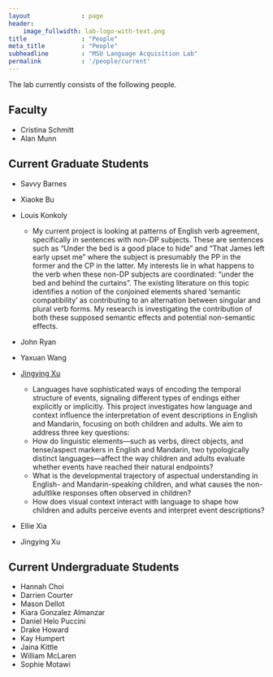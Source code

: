 ```yaml
---
layout              : page
header:
    image_fullwidth: lab-logo-with-text.png
title               : "People"
meta_title          : "People"
subheadline         : "MSU Language Acquisition Lab"
permalink           : '/people/current'
---
```


The lab currently consists of the following people.

## Faculty

- Cristina Schmitt
- Alan Munn

## Current Graduate Students

- Savvy Barnes
- Xiaoke Bu
- Louis Konkoly
    - My current project is looking at patterns of English verb agreement, specifically in sentences with non-DP subjects. These are sentences such as “Under the bed is a good place to hide” and “That James left early upset me” where the subject is presumably the PP in the former and the CP in the latter. My interests lie in what happens to the verb when these non-DP subjects are coordinated: “under the bed and behind the curtains”. The existing literature on this topic identifies a notion of the conjoined elements shared ‘semantic compatibility’ as contributing to an alternation between singular and plural verb forms. My research is investigating the contribution of both these supposed semantic effects and potential non-semantic effects. 

- John Ryan
- Yaxuan Wang
- [Jingying Xu](https://jingyingx.github.io/)
    - Languages have sophisticated ways of encoding the temporal structure of events, signaling different types of endings either explicitly or implicitly. This project investigates how language and context influence the interpretation of event descriptions in English and Mandarin, focusing on both children and adults. We aim to address three key questions:
    - How do linguistic elements—such as verbs, direct objects, and tense/aspect markers in English and Mandarin, two typologically distinct languages—affect the way children and adults evaluate whether events have reached their natural endpoints?
    - What is the developmental trajectory of aspectual understanding in English- and Mandarin-speaking children, and what causes the non-adultlike responses often observed in children?
    - How does visual context interact with language to shape how children and adults perceive events and interpret event descriptions?
- Ellie Xia
- Jingying Xu

## Current Undergraduate Students

 - Hannah Choi
 - Darrien Courter
 - Mason Dellot
 - Kiara Gonzalez Almanzar
 - Daniel Helo Puccini
 - Drake Howard
 - Kay Humpert
 - Jaina Kittle
 - William McLaren
 - Sophie Motawi
 

